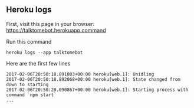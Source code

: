 ## Heroku logs
First, visit this page in your browser: https://talktomebot.herokuapp.command

Run this command
```
heroku logs --app talktomebot
```
Here are the first few lines
```~/workspace/talktomebot (documentation) $ heroku logs --app talktomebot
2017-02-06T20:50:18.891803+00:00 heroku[web.1]: Unidling
2017-02-06T20:50:18.892068+00:00 heroku[web.1]: State changed from down to starting
2017-02-06T20:50:20.090867+00:00 heroku[web.1]: Starting process with command `npm start`
...
```
